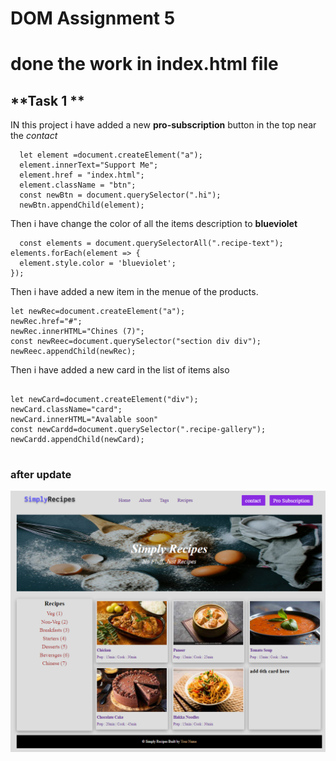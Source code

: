 # **DOM Assignment 5**
# **done the work in index.html file**

## **Task 1 **
IN this project i have added a new  **pro-subscription** button in the top near the *contact* 
```  In this i have added the code is 
  let element =document.createElement("a");
  element.innerText="Support Me";
  element.href = "index.html";
  element.className = "btn";
  const newBtn = document.querySelector(".hi");
  newBtn.appendChild(element);
```
Then i have change the color of all the items description to **blueviolet**
```  In this i have added the code is 
  const elements = document.querySelectorAll(".recipe-text");
elements.forEach(element => {
  element.style.color = 'blueviolet';
});
```
Then i have added a new item in the menue of the products.
```  In this i have added the code is 
let newRec=document.createElement("a");
newRec.href="#";
newRec.innerHTML="Chines (7)";
const newReec=document.querySelector("section div div");
newReec.appendChild(newRec);

```
Then i have added a new card in the list of items also
```  In this i have added the code is 

let newCard=document.createElement("div");
newCard.className="card";
newCard.innerHTML="Avalable soon"
const newCardd=document.querySelector(".recipe-gallery");
newCardd.appendChild(newCard);


```

### **after update**
![output Image](./05_DOM%20Project/Output/DOM%20P2%20SS.png)

